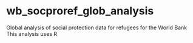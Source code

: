 # wb_socproref_glob_analysis
Global analysis of social protection data for refugees for the World Bank
This analysis uses R
